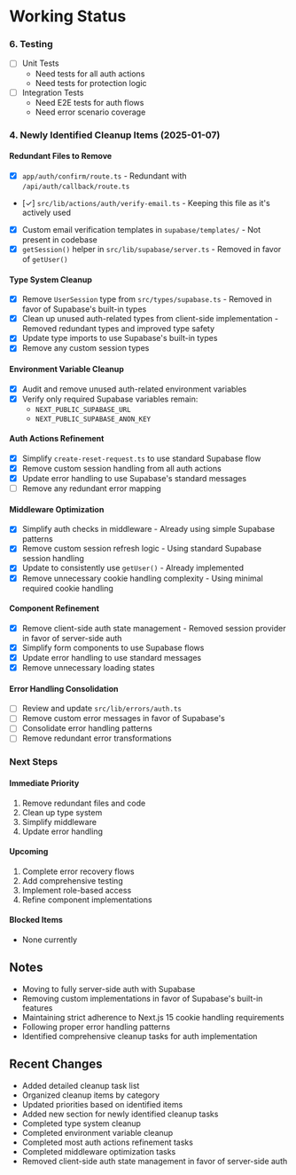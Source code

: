 # Working Status

### 6. Testing
- [ ] Unit Tests
  - Need tests for all auth actions
  - Need tests for protection logic
- [ ] Integration Tests
  - Need E2E tests for auth flows
  - Need error scenario coverage

### 4. Newly Identified Cleanup Items (2025-01-07)

#### Redundant Files to Remove
- [x] `app/auth/confirm/route.ts` - Redundant with `/api/auth/callback/route.ts`
- [✓] `src/lib/actions/auth/verify-email.ts` - Keeping this file as it's actively used
- [x] Custom email verification templates in `supabase/templates/` - Not present in codebase
- [x] `getSession()` helper in `src/lib/supabase/server.ts` - Removed in favor of `getUser()`

#### Type System Cleanup
- [x] Remove `UserSession` type from `src/types/supabase.ts` - Removed in favor of Supabase's built-in types
- [x] Clean up unused auth-related types from client-side implementation - Removed redundant types and improved type safety
- [x] Update type imports to use Supabase's built-in types
- [x] Remove any custom session types

#### Environment Variable Cleanup
- [x] Audit and remove unused auth-related environment variables
- [x] Verify only required Supabase variables remain:
  - `NEXT_PUBLIC_SUPABASE_URL`
  - `NEXT_PUBLIC_SUPABASE_ANON_KEY`

#### Auth Actions Refinement
- [x] Simplify `create-reset-request.ts` to use standard Supabase flow
- [x] Remove custom session handling from all auth actions
- [x] Update error handling to use Supabase's standard messages
- [ ] Remove any redundant error mapping

#### Middleware Optimization
- [x] Simplify auth checks in middleware - Already using simple Supabase patterns
- [x] Remove custom session refresh logic - Using standard Supabase session handling
- [x] Update to consistently use `getUser()` - Already implemented
- [x] Remove unnecessary cookie handling complexity - Using minimal required cookie handling

#### Component Refinement
- [x] Remove client-side auth state management - Removed session provider in favor of server-side auth
- [x] Simplify form components to use Supabase flows
- [x] Update error handling to use standard messages
- [x] Remove unnecessary loading states

#### Error Handling Consolidation
- [ ] Review and update `src/lib/errors/auth.ts`
- [ ] Remove custom error messages in favor of Supabase's
- [ ] Consolidate error handling patterns
- [ ] Remove redundant error transformations

### Next Steps

#### Immediate Priority
1. Remove redundant files and code
2. Clean up type system
3. Simplify middleware
4. Update error handling

#### Upcoming
1. Complete error recovery flows
2. Add comprehensive testing
3. Implement role-based access
4. Refine component implementations

#### Blocked Items
- None currently

## Notes
- Moving to fully server-side auth with Supabase
- Removing custom implementations in favor of Supabase's built-in features
- Maintaining strict adherence to Next.js 15 cookie handling requirements
- Following proper error handling patterns
- Identified comprehensive cleanup tasks for auth implementation

## Recent Changes
- Added detailed cleanup task list
- Organized cleanup items by category
- Updated priorities based on identified items
- Added new section for newly identified cleanup tasks
- Completed type system cleanup
- Completed environment variable cleanup
- Completed most auth actions refinement tasks
- Completed middleware optimization tasks
- Removed client-side auth state management in favor of server-side auth
